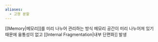 ```yaml
---
aliases:
  - 고정 분할
---
```

[[Memory|메모리]]를 미리 나누어 관리하는 방식
메모리 공간이 미리 나누어져 있기 때문에 융통성이 없고 [[Internal Fragmentation|내부 단편화]] 발생